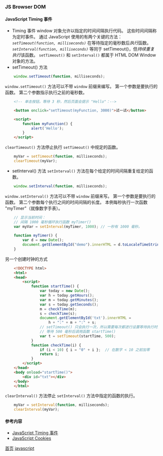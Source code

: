 ### JS Browser DOM

#### JavaScript Timing 事件
* Timing 事件
window 对象允许以指定的时间间隔执行代码。
这些时间间隔称为定时事件。
通过 JavaScript 使用的有两个关键的方法：
*`setTimeout(function, milliseconds)`*
在等待指定的毫秒数后*执行*函数。
*`setInterval(function, milliseconds)`*
等同于 setTimeout()，但*持续重复执行*该函数。
`setTimeout()` 和 `setInterval()` 都属于 HTML DOM Window 对象的方法。
* setTimeout() 方法

```javascript
    window.setTimeout(function, milliseconds);
```

`window.setTimeout()` 方法可以不带 `window` 前缀来编写。
第一个参数是要执行的函数。
第二个参数指示执行之前的毫秒数。

```html
    <!-- 单击按钮。等待 3 秒，然后页面会提示 "Hello"：-->

    <button onclick="setTimeout(myFunction, 3000)">试一试</button>

    <script>
        function myFunction() {
            alert('Hello');
        }
    </script>
```

`clearTimeout()` 方法停止执行 `setTimeout()` 中规定的函数。

```javascript
    myVar = setTimeout(function, milliseconds);
    clearTimeout(myVar);
```

* setInterval() 方法
`setInterval()` 方法在每个给定的时间间隔重复给定的函数。

```javascript
    window.setInterval(function, milliseconds);
```

`window.setInterval()` 方法可以不带 `window` 前缀来写。
第一个参数是要执行的函数。
第二个参数每个执行之间的时间间隔的长度。
本例每秒执行一次函数 "myTimer"（就像数字手表）。

```javascript
    // 显示当前时间：
    // 间隔 1000 毫秒循环执行函数 myTimer()
    var myVar = setInterval(myTimer, 1000); // 一秒有 1000 毫秒。
    
    function myTimer() {
        var d = new Date();
        document.getElementById("demo").innerHTML = d.toLocaleTimeString();
    }
```

另一个创建时钟的方式
```html
    <!DOCTYPE html>
    <html>
    <head>
        <script>
            function startTime() {
                var today = new Date();
                var h = today.getHours();
                var m = today.getMinutes();
                var s = today.getSeconds();
                m = checkTime(m);
                s = checkTime(s);
                document.getElementById('txt').innerHTML =
                    h + ":" + m + ":" + s;
                // setTimeout() 只会执行一次，所以需要每次都进行设置等待执行时间 500 毫秒
                // 等待 500 毫秒后调用函数 startTime()
                var t = setTimeout(startTime, 500); 
            }
            function checkTime(i) {
                if (i < 10) { i = "0" + i };  // 在数字 < 10 之前加零
                return i;
            }
        </script>
    </head>
    <body onload="startTime()">
        <div id="txt"></div>
    </body>
    </html>
```

`clearInterval()` 方法停止 `setInterval()` 方法中指定的函数的执行。

```javascript
    myVar = setInterval(function, milliseconds);
    clearInterval(myVar);
```

#### 参考内容
* [JavaScript Timing 事件](https://www.w3school.com.cn/js/js_timing.asp)
* [JavaScript Cookies](https://www.w3school.com.cn/js/js_cookies.asp)


[首页](../../README.md) [javascript](javascript.md)
